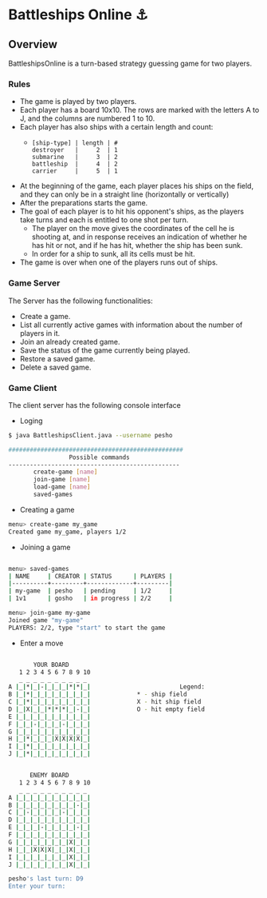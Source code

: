 # Battleships Online :anchor:

## Overview

BattleshipsOnline is a turn-based strategy guessing game for two players. 

### Rules

-	The game is played by two players.
-	Each player has a board 10x10. The rows are marked with the letters A to J, and the columns are numbered 1 to 10.
-	Each player has also ships with a certain length and count:
    -	  [ship-type] | length | #
          destroyer   |     2  | 1
          submarine   |     3  | 2
          battleship  |     4  | 2
          carrier     |     5  | 1 
-	At the beginning of the game, each player places his ships on the field, and they can only be in a straight line (horizontally or vertically)
-	After the preparations starts the game.
-	The goal of each player is to hit his opponent's ships, as the players take turns and each is entitled to one shot per turn.
    -	The player on the move gives the coordinates of the cell he is shooting at, and in response receives an indication of whether he has hit or not, and if he has hit, whether the ship has been sunk.
    -	In order for a ship to sunk, all its cells must be hit.
-	The game is over when one of the players runs out of ships.

### Game Server

The Server has the following functionalities:

-	Create a game.
-	List all currently active games with information about the number of players in it.
-	Join an already created game.
-	Save the status of the game currently being played.
-	Restore a saved game.
-	Delete a saved game.

### Game Client

The client server has the following console interface

-	Loging

```bash
$ java BattleshipsClient.java --username pesho

#################################################
                 Possible commands
------------------------------------------------
       create-game [name]
       join-game [name]
       load-game [name]
       saved-games

```
-	Creating a game
```bash
menu> create-game my_game
Created game my_game, players 1/2
```

-	Joining a game

```bash

menu> saved-games
| NAME     | CREATOR | STATUS      | PLAYERS |
|----------+---------+-------------+---------|
| my-game  | pesho   | pending     | 1/2     |
| 1v1      | gosho   | in progress | 2/2     |

menu> join-game my-game
Joined game "my-game"
PLAYERS: 2/2, type "start" to start the game
```
-	Enter a move

```bash

       YOUR BOARD
   1 2 3 4 5 6 7 8 9 10
   _ _ _ _ _ _ _ _ _ _
A |_|*|_|-|_|_|_|*|*|_|                         Legend:
B |_|*|_|_|_|_|_|_|_|_|				* - ship field
C |_|*|_|_|_|_|_|_|_|_|				X - hit ship field
D |_|X|_|_|*|*|*|_|-|_|				О - hit empty field
E |_|_|_|_|_|_|_|_|_|_|
F |_|_|-|_|_|_|-|_|_|_|
G |_|_|_|_|_|_|_|_|_|_|
H |_|*|_|_|_|X|X|X|X|_|
I |_|*|_|_|_|_|_|_|_|_|
J |_|*|_|_|_|_|_|_|_|_|


      ENEMY BOARD
   1 2 3 4 5 6 7 8 9 10
   _ _ _ _ _ _ _ _ _ _
A |_|_|_|_|_|_|_|_|_|_|
B |_|_|_|_|_|_|_|_|-|_|
C |_|-|_|_|_|_|-|_|_|_|
D |_|_|_|_|_|_|_|_|_|_|
E |_|_|_|-|_|_|_|_|-|_|
F |_|_|_|_|_|_|_|_|_|_|
G |_|_|_|_|_|_|_|X|_|_|
H |_|_|X|X|X|_|_|X|_|_|
I |_|_|_|_|_|_|_|X|_|_|
J |_|_|_|_|_|_|_|X|_|_|

pesho's last turn: D9
Enter your turn:
```
